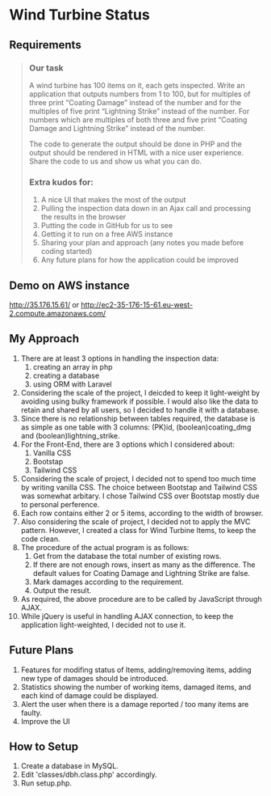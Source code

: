 # Wind Turbine Status

## Requirements
>### Our task
>
>A wind turbine has 100 items on it, each gets inspected. Write an application that outputs numbers from 1 to 100, but for multiples of three print “Coating Damage” instead of the number and for the multiples of five print “Lightning Strike” instead of the number. For numbers which are multiples of both three and five print “Coating Damage and Lightning Strike” instead of the number.
>
>The code to generate the output should be done in PHP and the output should be rendered in HTML with a nice user experience. Share the code to us and show us what you can do.
>
>### Extra kudos for:
>
>1. A nice UI that makes the most of the output
>1. Pulling the inspection data down in an Ajax call and processing the results in the browser
>1. Putting the code in GitHub for us to see
>1. Getting it to run on a free AWS instance
>1. Sharing your plan and approach (any notes you made before coding started)
>1. Any future plans for how the application could be improved

## Demo on AWS instance
http://35.176.15.61/ or http://ec2-35-176-15-61.eu-west-2.compute.amazonaws.com/

## My Approach

1. There are at least 3 options in handling the inspection data:
    1. creating an array in php
    1. creating a database
    1. using ORM with Laravel
1. Considering the scale of the project, I deicded to keep it light-weight by avoiding using bulky framework if possible. I would also like the data to retain and shared by all users, so I decided to handle it with a database.
1. Since there is no relationship between tables required, the database is as simple as one table with 3 columns: (PK)id, (boolean)coating_dmg and (boolean)lightning_strike.
1. For the Front-End, there are 3 options which I considered about:
    1. Vanilla CSS
    2. Bootstap
    3. Tailwind CSS
1. Considering the scale of project, I decided not to spend too much time by writing vanilla CSS. The choice between Bootstap and Tailwind CSS was somewhat arbitary. I chose Tailwind CSS over Bootstap mostly due to personal perference.
2. Each row contains either 2 or 5 items, according to the width of browser.
3. Also considering the scale of project, I decided not to apply the MVC pattern. However, I created a class for Wind Turbine Items, to keep the code clean.
4. The procedure of the actual program is as follows:
    1. Get from the database the total number of existing rows.
    2. If there are not enough rows, insert as many as the difference. The default values for Coating Damage and Lightning Strike are false.
    3. Mark damages according to the requirement.
    4. Output the result.
5. As required, the above procedure are to be called by JavaScript through AJAX.
6. While jQuery is useful in handling AJAX connection, to keep the application light-weighted, I decided not to use it.

## Future Plans

1. Features for modifing status of Items, adding/removing items, adding new type of damages should be introduced.
2. Statistics showing the number of working items, damaged items, and each kind of damage could be displayed.
3. Alert the user when there is a damage reported / too many items are faulty.
4. Improve the UI


## How to Setup

1. Create a database in MySQL.
2. Edit 'classes/dbh.class.php' accordingly.
3. Run setup.php.
